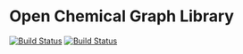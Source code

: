 Open Chemical Graph Library
===========================
[![Build Status](https://travis-ci.org/timvdm/OpenChemicalGraphLibrary.svg?branch=master)](https://travis-ci.org/timvdm/OpenChemicalGraphLibrary)
[![Build Status](https://ci.appveyor.com/api/projects/status/ko7e5n0spvy3diju?svg=true)](https://ci.appveyor.com/project/timvdm/openchemicalgraphlibrary)
